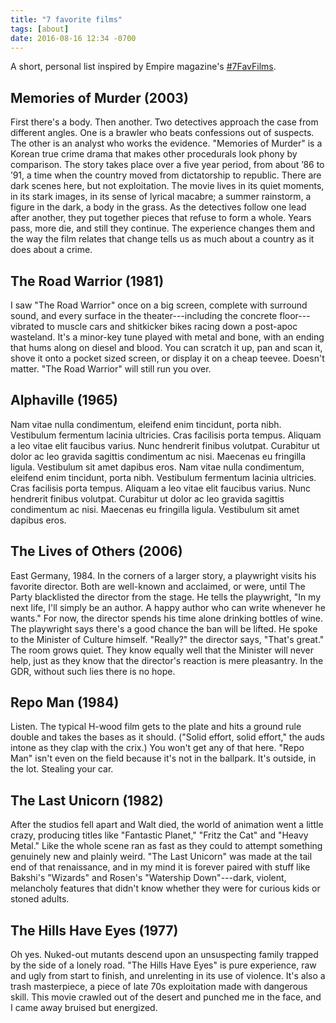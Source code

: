 ```yaml
---
title: "7 favorite films"
tags: [about]
date: 2016-08-16 12:34 -0700
---
```


A short, personal list inspired by Empire magazine's [#7FavFilms](https://twitter.com/hashtag/7favfilms?src=hash).

## Memories of Murder (2003)

First there's a body. Then another. Two detectives approach the case from different angles. One is a brawler who beats confessions out of suspects. The other is an analyst who works the evidence. "Memories of Murder" is a Korean true crime drama that makes other procedurals look phony by comparison. The story takes place over a five year period, from about ’86 to ’91, a time when the country moved from dictatorship to republic. There are dark scenes here, but not exploitation. The movie lives in its quiet moments, in its stark images, in its sense of lyrical macabre; a summer rainstorm, a figure in the dark, a body in the grass. As the detectives follow one lead after another, they put together pieces that refuse to form a whole. Years pass, more die, and still they continue. The experience changes them and the way the film relates that change tells us as much about a country as it does about a crime.

## The Road Warrior (1981)

I saw "The Road Warrior" once on a big screen, complete with surround sound, and every surface in the theater---including the concrete floor---vibrated to muscle cars and shitkicker bikes racing down a post-apoc wasteland. It's a minor-key tune played with metal and bone, with an ending that hums along on diesel and blood. You can scratch it up, pan and scan it, shove it onto a pocket sized screen, or display it on a cheap teevee. Doesn't matter. "The Road Warrior" will still run you over.

## Alphaville (1965)

Nam vitae nulla condimentum, eleifend enim tincidunt, porta nibh. Vestibulum fermentum lacinia ultricies. Cras facilisis porta tempus. Aliquam a leo vitae elit faucibus varius. Nunc hendrerit finibus volutpat. Curabitur ut dolor ac leo gravida sagittis condimentum ac nisi. Maecenas eu fringilla ligula. Vestibulum sit amet dapibus eros. Nam vitae nulla condimentum, eleifend enim tincidunt, porta nibh. Vestibulum fermentum lacinia ultricies. Cras facilisis porta tempus. Aliquam a leo vitae elit faucibus varius. Nunc hendrerit finibus volutpat. Curabitur ut dolor ac leo gravida sagittis condimentum ac nisi. Maecenas eu fringilla ligula. Vestibulum sit amet dapibus eros.

## The Lives of Others (2006)

East Germany, 1984. In the corners of a larger story, a playwright visits his favorite director. Both are well-known and acclaimed, or were, until The Party blacklisted the director from the stage. He tells the playwright, "In my next life, I'll simply be an author. A happy author who can write whenever he wants." For now, the director spends his time alone drinking bottles of wine. The playwright says there's a good chance the ban will be lifted. He spoke to the Minister of Culture himself. "Really?" the director says, "That's great." The room grows quiet. They know equally well that the Minister will never help, just as they know that the director's reaction is mere pleasantry. In the GDR, without such lies there is no hope.

## Repo Man (1984)

Listen. The typical H-wood film gets to the plate and hits a ground rule double and takes the bases as it should. ("Solid effort, solid effort," the auds intone as they clap with the crix.) You won't get any of that here. "Repo Man" isn't even on the field because it's not in the ballpark. It's outside, in the lot. Stealing your car.

## The Last Unicorn (1982)

After the studios fell apart and Walt died, the world of animation went a little crazy, producing titles like "Fantastic Planet," "Fritz the Cat" and "Heavy Metal." Like the whole scene ran as fast as they could to attempt something genuinely new and plainly weird. "The Last Unicorn" was made at the tail end of that renaissance, and in my mind it is forever paired with stuff like Bakshi's "Wizards" and Rosen's "Watership Down"---dark, violent, melancholy features that didn't know whether they were for curious kids or stoned adults.

## The Hills Have Eyes (1977)

Oh yes. Nuked-out mutants descend upon an unsuspecting family trapped by the side of a lonely road. "The Hills Have Eyes" is pure experience, raw and ugly from start to finish, and unrelenting in its use of violence. It's also a trash masterpiece, a piece of late 70s exploitation made with dangerous skill. This movie crawled out of the desert and punched me in the face, and I came away bruised but energized.
